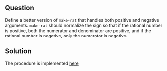Question
--------
Define a better version of `make-rat` that handles both positive and negative
arguments. `make-rat` should normalize the sign so that if the rational number
is positive, both the numerator and denominator are positive, and if the
rational number is negative, only the numerator is negative.

Solution
--------
The procedure is implemented [here](rational_number.scm)
